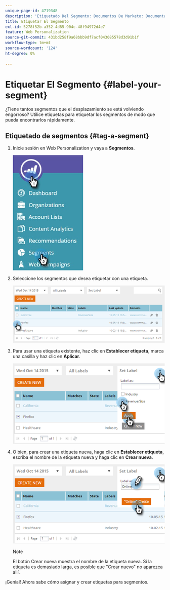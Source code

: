 ```yaml
---
unique-page-id: 4719348
description: 'Etiquetado Del Segmento: Documentos De Marketo: Documentación Del Producto'
title: Etiquetar El Segmento
exl-id: 5278f52b-a352-4d85-904c-48f94972d4e7
feature: Web Personalization
source-git-commit: 431bd258f9a68bbb9df7acf043085578d3d91b1f
workflow-type: tm+mt
source-wordcount: '124'
ht-degree: 0%

---
```


# Etiquetar El Segmento {#label-your-segment}

¿Tiene tantos segmentos que el desplazamiento se está volviendo engorroso? Utilice etiquetas para etiquetar los segmentos de modo que pueda encontrarlos rápidamente.

## Etiquetado de segmentos {#tag-a-segment}

1. Inicie sesión en Web Personalization y vaya a **Segmentos**.

   ![](assets/new-dropdown-segments-hand.jpg)

1. Seleccione los segmentos que desea etiquetar con una etiqueta.

   ![](assets/image2015-10-14-15-3a26-3a28.png)

1. Para usar una etiqueta existente, haz clic en **Establecer etiqueta**, marca una casilla y haz clic en **Aplicar**.

   ![](assets/image2015-10-14-15-3a34-3a42.png)

1. O bien, para crear una etiqueta nueva, haga clic en **Establecer etiqueta**, escriba el nombre de la etiqueta nueva y haga clic en **Crear nueva**.

   ![](assets/image2015-10-14-15-3a38-3a30.png)

   >[!NOTE]
   >
   >El botón Crear nueva muestra el nombre de la etiqueta nueva. Si la etiqueta es demasiado larga, es posible que &quot;Crear nuevo&quot; no aparezca allí.

¡Genial! Ahora sabe cómo asignar y crear etiquetas para segmentos.
